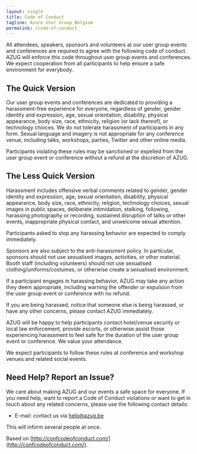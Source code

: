 ```yaml
---
layout: single
title: Code of Conduct
tagline: Azure User Group Belgium
permalink: /code-of-conduct
---
```


All attendees, speakers, sponsors and volunteers at our user group events and conferences are required to agree with the following code of conduct. AZUG will enforce this code throughout user group events and conferences. We expect cooperation from all participants to help ensure a safe environment for everybody.

## The Quick Version

Our user group events and conferences are dedicated to providing a harassment-free experience for everyone, regardless of gender, gender identity and expression, age, sexual orientation, disability, physical appearance, body size, race, ethnicity, religion (or lack thereof), or technology choices. We do not tolerate harassment of participants in any form. Sexual language and imagery is not appropriate for any conference venue, including talks, workshops, parties, Twitter and other online media.

Participants violating these rules may be sanctioned or expelled from the user group event or conference without a refund at the discretion of AZUG.

## The Less Quick Version

Harassment includes offensive verbal comments related to gender, gender identity and expression, age, sexual orientation, disability, physical appearance, body size, race, ethnicity, religion, technology choices, sexual images in public spaces, deliberate intimidation, stalking, following, harassing photography or recording, sustained disruption of talks or other events, inappropriate physical contact, and unwelcome sexual attention.

Participants asked to stop any harassing behavior are expected to comply immediately.

Sponsors are also subject to the anti-harassment policy. In particular, sponsors should not use sexualised images, activities, or other material. Booth staff (including volunteers) should not use sexualised clothing/uniforms/costumes, or otherwise create a sexualised environment.

If a participant engages in harassing behavior, AZUG may take any action they deem appropriate, including warning the offender or expulsion from the user group event or conference with no refund.

If you are being harassed, notice that someone else is being harassed, or have any other concerns, please contact AZUG immediately.

AZUG will be happy to help participants contact hotel/venue security or local law enforcement, provide escorts, or otherwise assist those experiencing harassment to feel safe for the duration of the user group event or conference. We value your attendance.

We expect participants to follow these rules at conference and workshop venues and related social events.

## Need Help? Report an Issue?

We care about making AZUG and our events a safe space for everyone. If you need help, want to report a Code of Conduct violations or want to get in touch about any related concerns, please use the following contact details:

* E-mail: contact us via [help@azug.be](mailto:help@azug.be?subject=Code-of-conduct)

This will inform several people at once.

Based on [http://confcodeofconduct.com/](http://confcodeofconduct.com/).
